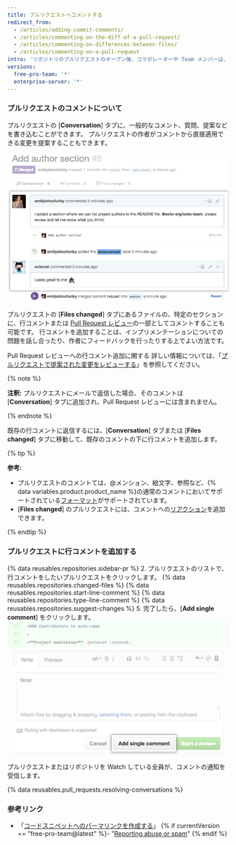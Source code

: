 ```yaml
---
title: プルリクエストへコメントする
redirect_from:
  - /articles/adding-commit-comments/
  - /articles/commenting-on-the-diff-of-a-pull-request/
  - /articles/commenting-on-differences-between-files/
  - /articles/commenting-on-a-pull-request
intro: 'リポジトリのプルリクエストのオープン後、コラボレーターや Team メンバーは、特定の 2 つのブランチ間におけるファイルの比較について、またプロジェクト全体についてコメントできます。'
versions:
  free-pro-team: '*'
  enterprise-server: '*'
---
```


### プルリクエストのコメントについて

プルリクエストの [**Conversation**] タブに、一般的なコメント、質問、提案などを書き込むことができます。 プルリクエストの作者がコメントから直接適用できる変更を提案することもできます。

![プルリクエストの会話](/assets/images/help/pull_requests/conversation.png)

プルリクエストの [**Files changed**] タブにあるファイルの、特定のセクションに、行コメントまたは [Pull Request レビュー](/articles/about-pull-request-reviews)の一部としてコメントすることも可能です。 行コメントを追加することは、インプリメンテーションについての問題を話し合ったり、作者にフィードバックを行ったりする上でよい方法です。

Pull Request レビューへの行コメント追加に関する 詳しい情報については、「[プルリクエストで提案された変更をレビューする](/articles/reviewing-proposed-changes-in-a-pull-request)」を参照してください。

{% note %}

**注釈:** プルリクエストにメールで返信した場合、そのコメントは [**Conversation**] タブに追加され、Pull Request レビューには含まれません。

{% endnote %}

既存の行コメントに返信するには、[**Conversation**] タブまたは [**Files changed**] タブに移動して、既存のコメントの下に行コメントを追加します。

{% tip %}

**参考:**
- プルリクエストのコメントては、@メンション、絵文字、参照など、{% data variables.product.product_name %}の通常のコメントにおいてサポートされている[フォーマット](/categories/writing-on-github)がサポートされています。
- [**Files changed**] のプルリクエストには、コメントへの[リアクション](/articles/about-conversations-on-github#reacting-to-ideas-in-comments)を追加できます。

{% endtip %}

### プルリクエストに行コメントを追加する

{% data reusables.repositories.sidebar-pr %}
2. プルリクエストのリストで、行コメントをしたいプルリクエストをクリックします。
{% data reusables.repositories.changed-files %}
{% data reusables.repositories.start-line-comment %}
{% data reusables.repositories.type-line-comment %}
{% data reusables.repositories.suggest-changes %}
5. 完了したら、[**Add single comment**] をクリックします。 ![インラインコメントウインドウ](/assets/images/help/commits/inline-comment.png)

プルリクエストまたはリポジトリを Watch している全員が、コメントの通知を受信します。

{% data reusables.pull_requests.resolving-conversations %}

### 参考リンク

- 「[コードスニペットへのパーマリンクを作成する](/articles/creating-a-permanent-link-to-a-code-snippet/)」
{% if currentVersion == "free-pro-team@latest" %}- "[Reporting abuse or spam](/articles/reporting-abuse-or-spam)"
{% endif %}
